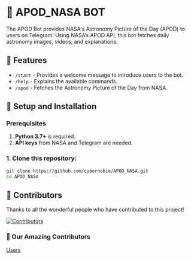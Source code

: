 # 🌌 APOD_NASA BOT

The APOD Bot provides NASA's Astronomy Picture of the Day (APOD) to users on Telegram! Using NASA’s APOD API, this bot fetches daily astronomy images, videos, and explanations.

## 📖 Features

- `/start` - Provides a welcome message to introduce users to the bot.
- `/help` - Explains the available commands.
- `/apod` - Fetches the Astronomy Picture of the Day from NASA.

## 🚀 Setup and Installation

### Prerequisites
1. **Python 3.7+** is required.
2. **API keys** from NASA and Telegram are needed.

### 1. Clone this repository:
```bash
git clone https://github.com/cybernobie/APOD_NASA.git
cd APOD_NASA
```

## 🙌 Contributors

Thanks to all the wonderful people who have contributed to this project!

[![Contributors](https://img.shields.io/github/contributors/cybernobie/APOD_NASA?style=for-the-badge)](https://github.com/cybernobie/APOD_NASA/graphs/contributors)

### 🎉 Our Amazing Contributors
[Users](https://github.aryansinghnegi.dev/?repo=cybernobie/APOD_NASA)
